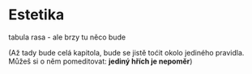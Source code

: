# Estetika

tabula rasa - ale brzy tu něco bude

(Až tady bude celá kapitola, bude se jistě toćit okolo jediného pravidla. Můžeš si o něm pomeditovat: **jediný hřích je nepoměr**)